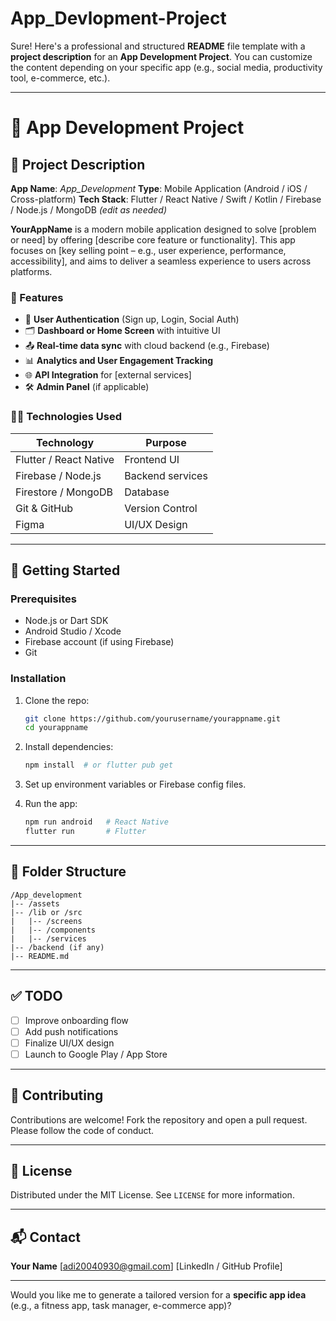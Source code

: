 # App_Devlopment-Project
Sure! Here's a professional and structured **README** file template with a **project description** for an **App Development Project**. You can customize the content depending on your specific app (e.g., social media, productivity tool, e-commerce, etc.).

---

# 📱 App Development Project

## 📝 Project Description

**App Name**: *App_Development*
**Type**: Mobile Application (Android / iOS / Cross-platform)
**Tech Stack**: Flutter / React Native / Swift / Kotlin / Firebase / Node.js / MongoDB *(edit as needed)*

**YourAppName** is a modern mobile application designed to solve \[problem or need] by offering \[describe core feature or functionality]. This app focuses on \[key selling point – e.g., user experience, performance, accessibility], and aims to deliver a seamless experience to users across platforms.

### 🎯 Features

* 🔐 **User Authentication** (Sign up, Login, Social Auth)
* 🗂️ **Dashboard or Home Screen** with intuitive UI
* 📤 **Real-time data sync** with cloud backend (e.g., Firebase)
* 📊 **Analytics and User Engagement Tracking**
* 🌐 **API Integration** for \[external services]
* 🛠️ **Admin Panel** (if applicable)

### 👨‍💻 Technologies Used

| Technology             | Purpose          |
| ---------------------- | ---------------- |
| Flutter / React Native | Frontend UI      |
| Firebase / Node.js     | Backend services |
| Firestore / MongoDB    | Database         |
| Git & GitHub           | Version Control  |
| Figma                  | UI/UX Design     |

---

## 🚀 Getting Started

### Prerequisites

* Node.js or Dart SDK
* Android Studio / Xcode
* Firebase account (if using Firebase)
* Git

### Installation

1. Clone the repo:

   ```bash
   git clone https://github.com/yourusername/yourappname.git
   cd yourappname
   ```
2. Install dependencies:

   ```bash
   npm install  # or flutter pub get
   ```
3. Set up environment variables or Firebase config files.
4. Run the app:

   ```bash
   npm run android   # React Native
   flutter run       # Flutter
   ```

---

## 📂 Folder Structure

```
/App_development
|-- /assets
|-- /lib or /src
|   |-- /screens
|   |-- /components
|   |-- /services
|-- /backend (if any)
|-- README.md
```

---

## ✅ TODO

* [ ] Improve onboarding flow
* [ ] Add push notifications
* [ ] Finalize UI/UX design
* [ ] Launch to Google Play / App Store

---

## 🤝 Contributing

Contributions are welcome! Fork the repository and open a pull request. Please follow the code of conduct.

---

## 📃 License

Distributed under the MIT License. See `LICENSE` for more information.

---

## 📬 Contact

**Your Name**
\[adi20040930@gmail.com]
\[LinkedIn / GitHub Profile]

---

Would you like me to generate a tailored version for a **specific app idea** (e.g., a fitness app, task manager, e-commerce app)?
